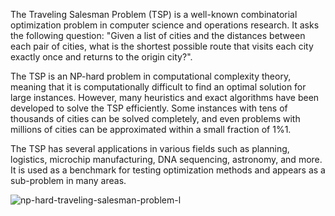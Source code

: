 The Traveling Salesman Problem (TSP) is a well-known combinatorial optimization problem in computer science and operations research. 
It asks the following question: "Given a list of cities and the distances between each pair of cities, what is the shortest possible route that visits each city exactly once and returns to the origin city?".

The TSP is an NP-hard problem in computational complexity theory, meaning that it is computationally difficult to find an optimal solution for large instances. 
However, many heuristics and exact algorithms have been developed to solve the TSP efficiently. 
Some instances with tens of thousands of cities can be solved completely, and even problems with millions of cities can be approximated within a small fraction of 1%1.

The TSP has several applications in various fields such as planning, logistics, microchip manufacturing, DNA sequencing, astronomy, and more. 
It is used as a benchmark for testing optimization methods and appears as a sub-problem in many areas.


![np-hard-traveling-salesman-problem-l](https://github.com/DarkStarStrix/Traveling_Salesman_Problem_2.0/assets/108637439/70f1afa5-5d08-439f-9d94-e1155e2eccf0)
